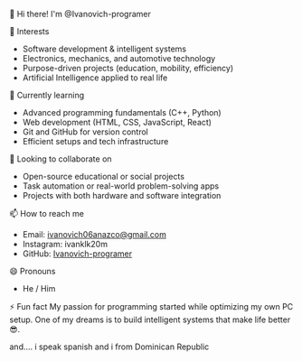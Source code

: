👋 Hi there! I'm @Ivanovich-programer

👀 Interests
- Software development & intelligent systems
- Electronics, mechanics, and automotive technology
- Purpose-driven projects (education, mobility, efficiency)
- Artificial Intelligence applied to real life

🌱 Currently learning
- Advanced programming fundamentals (C++, Python)
- Web development (HTML, CSS, JavaScript, React)
- Git and GitHub for version control
- Efficient setups and tech infrastructure

💞️ Looking to collaborate on
- Open-source educational or social projects
- Task automation or real-world problem-solving apps
- Projects with both hardware and software integration

 📫 How to reach me
- Email: ivanovich06anazco@gmail.com
- Instagram: ivanklk20m
- GitHub: [Ivanovich-programer](https://github.com/Ivanovich-programer)

😄 Pronouns
- He / Him

⚡ Fun fact
My passion for programming started while optimizing my own PC setup. One of my dreams is to build intelligent systems that make life better 😎.


and.... i speak spanish and i from Dominican Republic
